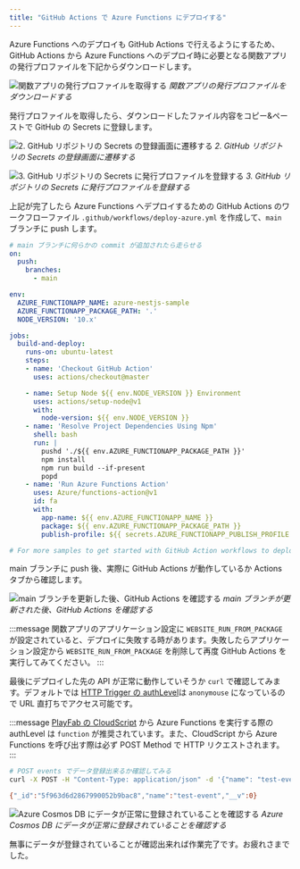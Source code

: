 ```yaml
---
title: "GitHub Actions で Azure Functions にデプロイする"
---
```


Azure Functions へのデプロイも GitHub Actions で行えるようにするため、GitHub Actions から Azure Functions へのデプロイ時に必要となる関数アプリの発行プロファイルを下記からダウンロードします。

![関数アプリの発行プロファイルを取得する](https://i.gyazo.com/0eafcad37d032cb4e4203d63a272185a.png)
*関数アプリの発行プロファイルをダウンロードする*

発行プロファイルを取得したら、ダウンロードしたファイル内容をコピー&ペーストで GitHub の Secrets に登録します。

![2. GitHub リポジトリの Secrets の登録画面に遷移する](https://i.gyazo.com/4f209679f639f5866fd3213d99758078.png)
*2. GitHub リポジトリの Secrets の登録画面に遷移する*

![3. GitHub リポジトリの Secrets に発行プロファイルを登録する](https://i.gyazo.com/943fb9c48763c238afb47b4d986edc51.png)
*3. GitHub リポジトリの Secrets に発行プロファイルを登録する*

上記が完了したら Azure Functions へデプロイするための GitHub Actions のワークフローファイル `.github/workflows/deploy-azure.yml` を作成して、`main` ブランチに push します。

```yml:.github/workflows/deploy-azure.yml
# main ブランチに何らかの commit が追加されたら走らせる
on:
  push:
    branches:
      - main

env:
  AZURE_FUNCTIONAPP_NAME: azure-nestjs-sample
  AZURE_FUNCTIONAPP_PACKAGE_PATH: '.'
  NODE_VERSION: '10.x'

jobs:
  build-and-deploy:
    runs-on: ubuntu-latest
    steps:
    - name: 'Checkout GitHub Action'
      uses: actions/checkout@master

    - name: Setup Node ${{ env.NODE_VERSION }} Environment
      uses: actions/setup-node@v1
      with:
        node-version: ${{ env.NODE_VERSION }}
    - name: 'Resolve Project Dependencies Using Npm'
      shell: bash
      run: |
        pushd './${{ env.AZURE_FUNCTIONAPP_PACKAGE_PATH }}'
        npm install
        npm run build --if-present
        popd
    - name: 'Run Azure Functions Action'
      uses: Azure/functions-action@v1
      id: fa
      with:
        app-name: ${{ env.AZURE_FUNCTIONAPP_NAME }}
        package: ${{ env.AZURE_FUNCTIONAPP_PACKAGE_PATH }}
        publish-profile: ${{ secrets.AZURE_FUNCTIONAPP_PUBLISH_PROFILE }}

# For more samples to get started with GitHub Action workflows to deploy to Azure, refer to https://github.com/Azure/actions-workflow-samples
```

main ブランチに push 後、実際に GitHub Actions が動作しているか Actions タブから確認します。

![main ブランチを更新した後、GitHub Actions を確認する](https://i.gyazo.com/b5e30f42271bc526d4bfbafe1156d4ba.png)
*main ブランチが更新された後、GitHub Actions を確認する*

:::message
関数アプリのアプリケーション設定に `WEBSITE_RUN_FROM_PACKAGE` が設定されていると、デプロイに失敗する時があります。失敗したらアプリケーション設定から `WEBSITE_RUN_FROM_PACKAGE` を削除して再度 GitHub Actions を実行してみてください。
:::

最後にデプロイした先の API が正常に動作していそうか `curl` で確認してみます。デフォルトでは [HTTP Trigger の authLevel](https://docs.microsoft.com/ja-jp/azure/azure-functions/functions-bindings-http-webhook-trigger?tabs=csharp)は `anonymouse` になっているので URL 直打ちでアクセス可能です。

:::message
[PlayFab の CloudScript](https://docs.microsoft.com/ja-jp/gaming/playfab/features/automation/cloudscript-af/quickstart) から Azure Functions を実行する際の authLevel は `function` が推奨されています。また、CloudScript から Azure Functions を呼び出す際は必ず POST Method で HTTP リクエストされます。
:::

```bash
# POST events でデータ登録出来るか確認してみる
curl -X POST -H "Content-Type: application/json" -d '{"name": "test-event"}' https://azure-nestjs-sample.azurewebsites.net/api/events

{"_id":"5f963d6d2867990052b9bac8","name":"test-event","__v":0}
```

![Azure Cosmos DB にデータが正常に登録されていることを確認する](https://i.gyazo.com/05734976034a2955a0e23bc12c9cbf64.png)
*Azure Cosmos DB にデータが正常に登録されていることを確認する*

無事にデータが登録されていることが確認出来れば作業完了です。お疲れさまでした。
